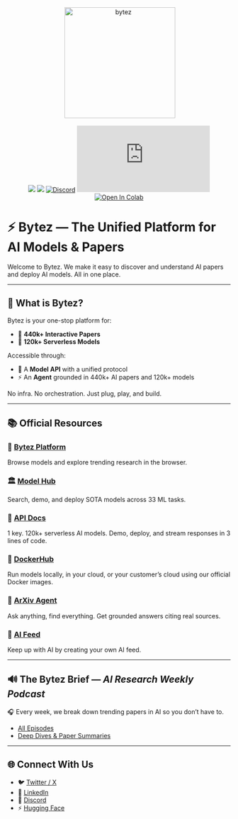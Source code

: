 <div align="center">
 <img alt="bytez" height="250px" src="https://github.com/Bytez-com/docs/assets/9612780/610ae3a1-65b5-4f8a-8ed5-0bae9134ab5f">

[![](https://dcbadge.limes.pink/api/server/https://discord.gg/Zrd5UbMEBA)](https://discord.com/invite/Z723PfCFWf)
[![](https://img.shields.io/badge/Bytez-000000?style=for-the-badge&logo=x&=logoColor=white)](https://x.com/Bytez)
[![Discord](https://img.shields.io/discord/844731722700816395)](https://discord.com/invite/Z723PfCFWf)
[![NPM Version](https://img.shields.io/npm/v/bytez.js)](https://www.npmjs.com/package/bytez.js)
[![Open In Colab](https://colab.research.google.com/assets/colab-badge.svg)](https://colab.research.google.com/drive/1oZ4_yQoryL9a3CCLiY29JpEI1L5uwqO-?authuser=1#scrollTo=3LRTz2egUNh7&uniqifier=3)

</div>

# ⚡ Bytez — The Unified Platform for AI Models & Papers

Welcome to Bytez. We make it easy to discover and understand AI papers and deploy AI models. All in one place.

---

## 🧠 What is Bytez?

Bytez is your one-stop platform for:

- 🔬 **440k+ Interactive Papers**  
- 🤖 **120k+ Serverless Models**

Accessible through:
- 🧠 A **Model API** with a unified protocol
- ⚡ An **Agent** grounded in 440k+ AI papers and 120k+ models

No infra. No orchestration. Just plug, play, and build.

---

## 📚 Official Resources

### 🧪 [Bytez Platform](https://bytez.com)  
Browse models and explore trending research in the browser.

### 🏛️ [Model Hub](https://bytez.com/models)  
Search, demo, and deploy SOTA models across 33 ML tasks.

### 🔗 [API Docs](https://docs.bytez.com)  
1 key. 120k+ serverless AI models. Demo, deploy, and stream responses in 3 lines of code.

### 🐳 [DockerHub](https://hub.docker.com/u/bytez)
Run models locally, in your cloud, or your customer’s cloud using our official Docker images.

### 🤖 [ArXiv Agent](https://bytez.com/agent)  
Ask anything, find everything. Get grounded answers citing real sources.

### 📰 [AI Feed](https://bytez.com/feed) 
Keep up with AI by creating your own AI feed.

---

## 🔊 The Bytez Brief — *AI Research Weekly Podcast*

🎧 Every week, we break down trending papers in AI so you don’t have to.

- [All Episodes](https://open.spotify.com/show/1ioahel9NAWYqt252zAkwk?si=7fd90a40ea9b40e3)  
- [Deep Dives & Paper Summaries](./podcast.md)

---

## 🌐 Connect With Us

- 🐦 [Twitter / X](https://x.com/bytez)  
- 💼 [LinkedIn](https://linkedin.com/company/bytez)
- 💬 [Discord](https://discord.com/invite/Z723PfCFWf)
- ⚡ [Hugging Face](https://huggingface.co/bytez-ai)  
